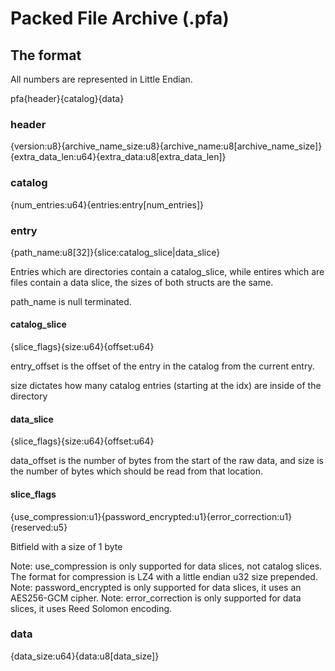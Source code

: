 # Packed File Archive (.pfa)

## The format
All numbers are represented in Little Endian.

pfa{header}{catalog}{data}

### header
{version:u8}{archive_name_size:u8}{archive_name:u8\[archive_name_size\]}{extra_data_len:u64}{extra_data:u8\[extra_data_len\]}

### catalog
{num_entries:u64}{entries:entry\[num_entries\]}

### entry
{path_name:u8\[32\]}{slice:catalog_slice|data_slice}

Entries which are directories contain a catalog_slice, while entires which are files contain a data slice, the sizes of both structs are the same.

path_name is null terminated.

#### catalog_slice
{slice_flags}{size:u64}{offset:u64}

entry_offset is the offset of the entry in the catalog from the current entry.

size dictates how many catalog entries (starting at the idx) are inside of the directory

#### data_slice
{slice_flags}{size:u64}{offset:u64}

data_offset is the number of bytes from the start of the raw data, and size is the number of bytes which should be read from that location.

#### slice_flags
{use_compression:u1}{password_encrypted:u1}{error_correction:u1}{reserved:u5}

Bitfield with a size of 1 byte

Note: use_compression is only supported for data slices, not catalog slices. The format for compression is LZ4 with a little endian u32 size prepended.
Note: password_encrypted is only supported for data slices, it uses an AES256-GCM cipher.
Note: error_correction is only supported for data slices, it uses Reed Solomon encoding.

### data
{data_size:u64}{data:u8\[data_size\]}
